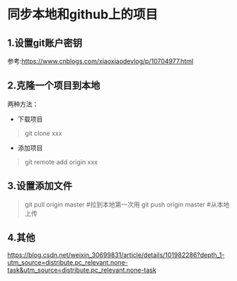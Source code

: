 # 同步本地和github上的项目

## 1.设置git账户密钥
参考:https://www.cnblogs.com/xiaoxiaodevlog/p/10704977.html

## 2.克隆一个项目到本地
两种方法：
- 下载项目
>git clone xxx
- 添加项目
> git remote add origin xxx


## 3.设置添加文件

> git pull origin master #拉到本地第一次用
> git push origin master #从本地上传

## 4.其他

https://blog.csdn.net/weixin_30699831/article/details/101982286?depth_1-utm_source=distribute.pc_relevant.none-task&utm_source=distribute.pc_relevant.none-task
